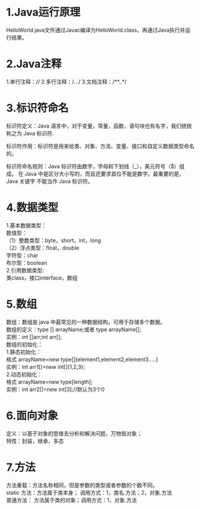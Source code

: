 # 1.Java运行原理 #

  HelloWorld.java文件通过Javac编译为HelloWorld.class，再通过Java执行并运行结果。

# 2.Java注释 #
  1.单行注释：//
  2.多行注释：/*...*/
  3.文档注释：/**..*/

# 3.标识符命名 #
标识符定义：Java 语言中，对于变量，常量，函数，语句块也有名字，我们统统称之为 Java 标识符.  

标识符作用：标识符是用来给类、对象、方法、变量、接口和自定义数据类型命名
的。  

标识符命名规则：Java 标识符由数字，字母和下划线（_），美元符号（$）组成。
在 Java 中是区分大小写的，而且还要求首位不能是数字。最重要的是，Java 关键字
不能当作 Java 标识符。  

# 4.数据类型 #
1.基本数据类型：  
数值型：  
（1）整数类型：byte，short，int，long  
（2）浮点类型：float，double  
字符型：char  
布尔型：boolean  
2.引用数据类型:  
类class，接口interface，数组  

# 5.数组 
数组：数组是 java 中最常见的一种数据结构，可用于存储多个数据。  
数组的定义：type [] arrayName;或者 type arrayName[];  
实例：int []arr;int arr[];  
数组的初始化：  
1.静态初始化：  
格式 arrayName=new type[]{element1,element2,element3.....}  
实例：int  arr1[]=new int[]{1,2,3};  
2.动态初始化：  
格式 arrayName=new type[length];  
实例：int arr2[]=new int[3];//默认为3个0  

# 6.面向对象 
定义：以基于对象的思维去分析和解决问题，万物皆对象；  
特性：封装，继承，多态  

# 7.方法 
方法重载：方法名称相同，但是参数的类型或者参数的个数不同。  
static 方法：方法属于类本身； 调用方式：1，类名.方法；2，对象.方法  
普通方法： 方法属于类的对象；调用方式：1，对象.方法





